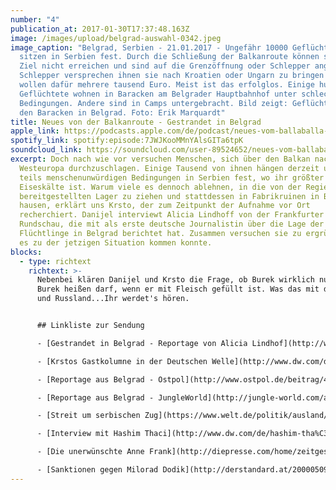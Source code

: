 ```yaml
---
number: "4"
publication_at: 2017-01-30T17:37:48.163Z
image: /images/upload/belgrad-auswahl-0342.jpeg
image_caption: "Belgrad, Serbien - 21.01.2017 - Ungefähr 10000 Geflüchtete
  sitzen in Serbien fest. Durch die Schließung der Balkanroute können sie ihr
  Ziel nicht erreichen und sind auf die Grenzöffnung oder Schlepper angewiesen.
  Schlepper versprechen ihnen sie nach Kroatien oder Ungarn zu bringen und
  wollen dafür mehrere tausend Euro. Meist ist das erfolglos. Einige hundert
  Geflüchtete wohnen in Baracken am Belgrader Hauptbahnhof unter schlechten
  Bedingungen. Andere sind in Camps untergebracht. Bild zeigt: Geflüchtete in
  den Baracken in Belgrad. Foto: Erik Marquardt"
title: Neues von der Balkanroute - Gestrandet in Belgrad
apple_link: https://podcasts.apple.com/de/podcast/neues-vom-ballaballa-balkan-episode-04-gestrandet-in/id1170436903?i=1000380546709
spotify_link: spotify:episode:7JWJKooMMnYAlsGITa6tpK
soundcloud_link: https://soundcloud.com/user-89524652/neues-vom-ballaballa-balkan-episode-04-gestrandet-in-belgrad-neues-von-der-ballaballa-balkanroute
excerpt: Doch nach wie vor versuchen Menschen, sich über den Balkan nach
  Westeuropa durchzuschlagen. Einige Tausend von ihnen hängen derzeit unter
  teils menschenunwürdigen Bedingungen in Serbien fest, wo ihr größter Feind die
  Eiseskälte ist. Warum viele es dennoch ablehnen, in die von der Regierung
  bereitgestellten Lager zu ziehen und stattdessen in Fabrikruinen in Belgrad
  hausen, erklärt uns Krsto, der zum Zeitpunkt der Aufnahme vor Ort
  recherchiert. Danijel interviewt Alicia Lindhoff von der Frankfurter
  Rundschau, die mit als erste deutsche Journalistin über die Lage der
  Flüchtlinge in Belgrad berichtet hat. Zusammen versuchen sie zu ergründen, wie
  es zu der jetzigen Situation kommen konnte.
blocks:
  - type: richtext
    richtext: >-
      Nebenbei klären Danijel und Krsto die Frage, ob Burek wirklich nur dann
      Burek heißen darf, wenn er mit Fleisch gefüllt ist. Was das mit dem Kosovo
      und Russland...Ihr werdet's hören.


      ## Linkliste zur Sendung

      - [Gestrandet in Belgrad - Reportage von Alicia Lindhof](http://www.fr-online.de/panorama/fluechtlinge-gestrandet-in-serbien,1472782,34992080.html)

      - [Krstos Gastkolumne in der Deutschen Welle](http://www.dw.com/de/dann-ist-das-nicht-mehr-mein-europa/a-37111308)

      - [Reportage aus Belgrad - Ostpol](http://www.ostpol.de/beitrag/4803-im-grossten-informellen-fluchtlingslager-europas)

      - [Reportage aus Belgrad - JungleWorld](http://jungle-world.com/artikel/2017/04/55615.html)

      - [Streit um serbischen Zug](https://www.welt.de/politik/ausland/article161249091/Wie-die-serbische-Fuehrung-mit-einem-Passagierzug-provoziert.html)

      - [Interview mit Hashim Thaci](http://www.dw.com/de/hashim-tha%C3%A7i-serbien-verteilt-waffen-im-norden-des-kosovo/a-37287107)

      - [Die unerwünschte Anne Frank](http://diepresse.com/home/zeitgeschichte/5158326/Kroatien_Die-unerwuenschte-Anne-Frank)

      - [Sanktionen gegen Milorad Dodik](http://derstandard.at/2000050910079/Washington-verhaengt-Sanktionen-gegen-Dodik)
---
```

